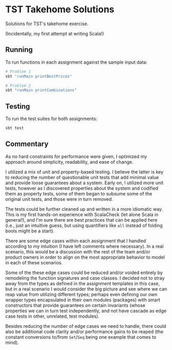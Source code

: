 # TST Takehome Solutions

Solutions for TST's takehome exercise.

(Incidentally, my first attempt at writing Scala!)

## Running

To run functions in each assignment against the sample input data:

```bash
# Problem 1
sbt "runMain printBestPrices"

# Problem 2
sbt "runMain printCombinations"
```

## Testing

To run the test suites for both assignments:

```bash
sbt test
```

## Commentary

As no hard constraints for performance were given, I optimized my approach around simplicity, readability, and ease of change.

I utilized a mix of unit and property-based testing. I believe the latter is key to reducing the number of questionable unit tests that add minimal value and provide loose guarantees about a system. Early on, I utilized more unit tests, however as I discovered properties about the system and codified them as property tests, some of them began to subsume some of the original unit tests, and those were in turn removed.

The tests could be further cleaned up and written in a more idiomatic way. This is my first hands-on experience with ScalaCheck (let alone Scala in general!), and I'm sure there are best practices that can be applied here (i.e., just an intuitive guess, but using quantifiers like `all` instead of folding bools might be a start).

There are some edge cases within each assignment that I handled according to my intuition (I have left comments where necessary). In a real scenario, this would be a discussion with the rest of the team and/or product owners in order to align on the most appropriate behavior to model in each of these scenarios. 

Some of the these edge cases could be reduced and/or voided entirely by remodeling the function signatures and case classes. I decided not to stray away from the types as defined in the assignment templates in this case, but in a real scenario I would consider the big picture and see where we can reap value from utilizing different types; perhaps even defining our own wrapper types encapsulated in their own modules (packages) with smart constructors that provide guarantees on certain invariants (whose properties we can in turn test independently, and not have cascade as edge case tests in other, unrelated, test modules).

Besides reducing the number of edge cases we need to handle, there could also be additional code clarity and/or performance gains to be reaped (the constant conversions to/from `Set`/`Seq` being one example that comes to mind).
